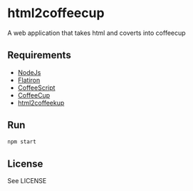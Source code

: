 # html2coffeecup

A web application that takes html and coverts into coffeecup


## Requirements

* [NodeJs](http://nodejs.org)
* [Flatiron](http://flatiron.com)
* [CoffeeScript](http://coffeescript.org)
* [CoffeeCup](http://coffeecup-docs.nodejitsu.com/)
* [html2coffeekup](http://github.com/brandonbloom/html2coffeekup)

## Run

``` sh
npm start
```

## License

See LICENSE